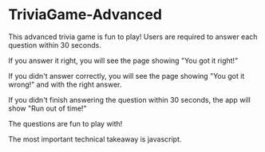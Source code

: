 # TriviaGame-Advanced

This advanced trivia game is fun to play! Users are required to answer each question within 30 seconds. 

If you answer it right, you will see the page showing "You got it right!" 

If you didn't answer correctly, you will see the page showing "You got it wrong!" and with the right answer.

If you didn't finish answering the question within 30 seconds, the app will show "Run out of time!"

The questions are fun to play with! 

The most important technical takeaway is javascript.
